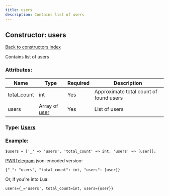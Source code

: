 ```yaml
---
title: users
description: Contains list of users
---
```

## Constructor: users  
[Back to constructors index](index.md)



Contains list of users

### Attributes:

| Name     |    Type       | Required | Description |
|----------|---------------|----------|-------------|
|total\_count|[int](../types/int.md) | Yes|Approximate total count of found users|
|users|Array of [user](../constructors/user.md) | Yes|List of users|



### Type: [Users](../types/Users.md)


### Example:

```
$users = ['_' => 'users', 'total_count' => int, 'users' => [user]];
```  

[PWRTelegram](https://pwrtelegram.xyz) json-encoded version:

```
{"_": "users", "total_count": int, "users": [user]}
```


Or, if you're into Lua:  


```
users={_='users', total_count=int, users={user}}

```


